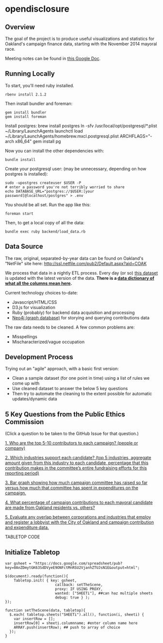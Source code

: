 opendisclosure
==============

## Overview

The goal of the project is to produce useful visualizations and statistics for Oakland's campaign finance data, starting with the November 2014 mayoral race.

Meeting notes can be found in [this Google Doc](https://docs.google.com/document/d/11xji54-RiszyFBQnSBOI5Ylmzn2vC9glwAoU6A8CM_0/edit?pli=1#).

## Running Locally

To start, you'll need ruby installed.

    rbenv install 2.1.2

Then install bundler and foreman:

    gem install bundler
    gem install foreman

Install postgres:
    brew install postgres
    ln -sfv /usr/local/opt/postgresql/*.plist ~/Library/LaunchAgents
    launchctl load ~/Library/LaunchAgents/homebrew.mxcl.postgresql.plist
    ARCHFLAGS="-arch x86_64" gem install pg

Now you can install the other dependencies with:

    bundle install

Create your postgresql user: (may be unnecessary, depending on how postgres is
installed):

    sudo -upostgres createuser $USER -P
    # enter a password you're not terribly worried to share
    echo DATABASE_URL="postgres://$USER:[your password]@localhost/postgres" > .env

You should be all set. Run the app like this:

    foreman start

Then, to get a local copy of all the data:

    bundle exec ruby backend/load_data.rb

## Data Source

The raw, original, separated-by-year data can be found on Oakland's "NetFile"
site here: http://ssl.netfile.com/pub2/Default.aspx?aid=COAK

We process that data in a nightly ETL process. Every day (or so) [this
dataset][1] is updated with the latest version of the data. **There is a [data
dictionary of what all the columns mean here][2].**

Current technology choices to-date:
- Javascript/HTML/CSS
- D3.js for visualization
- Ruby (probably) for backend data acquisition and processing
- [Neo4j (graph database)](neo4j) for storying and querying contributions data

The raw data needs to be cleaned. A few common problems are:
- Misspellings
- Mischaracterized/vague occupation

## Development Process

Trying out an "agile" approach, with a basic first version:

- Clean a sample dataset (for one point in time) using a list of rules we come up with
- Use cleaned dataset to answer the below 5 key questions
- Then try to automate the cleaning to the extent possible for automatic updates/dynamic data

## 5 Key Questions from the Public Ethics Commission

(Click a question to be taken to the GitHub Issue for that question.)

[1. Who are the top 5-10 contributors to each campaign? (people or company)](https://github.com/openoakland/opendisclosure/issues/3)

[2. Which industries support each candidate? (top 5 industries, aggregate amount given from this industry to each candidate, percentage that this contribution makes in the committee’s entire fundraising efforts for this reporting period)](https://github.com/openoakland/opendisclosure/issues/4)

[3. Bar graph showing how much campaign committee has raised so far versus how much that committee has spent in expenditures on the campaign.](https://github.com/openoakland/opendisclosure/issues/5)

[4. What percentage of campaign contributions to each mayoral candidate are made from Oakland residents vs. others?](https://github.com/openoakland/opendisclosure/issues/6)

[5. Evaluate any overlap between corporations and industries that employ and register a lobbyist with the City of Oakland and campaign contribution and expenditure data.](https://github.com/openoakland/opendisclosure/issues/7)


TABLETOP CODE

## Initialize Tabletop

    var gsheet = "https://docs.google.com/spreadsheet/pub?key=0AnZDmytGK63SdDVyeE9ONFctMnRSU2VjanhZTUJsN1E&output=html";

    $(document).ready(function(){
        Tabletop.init( { key: gsheet,
                           callback: setTheScene,
                           proxy: IF USING PROXY,
                           wanted: ["SHEETi"], ##can haz multiple sheets
                           debug: true } );
    });

    function setTheScene(data, tabletop){
      $.each( tabletop.sheets("SHEETi").all(), function(i, sheeti) {
        var insertRow = [];
        insertRow[0] = sheeti.columnname; #enter column name here
        ARRAY.push(insertRow); ## push to array of choice
      });
    }

[1]: https://data.oaklandnet.com/dataset/Campaign-Finance-FPPC-Form-460-Schedule-A-Monetary/3xq4-ermg
[2]: https://data.sfgov.org/Ethics/Campaign-Finance-Data-Key/wygs-cc76
